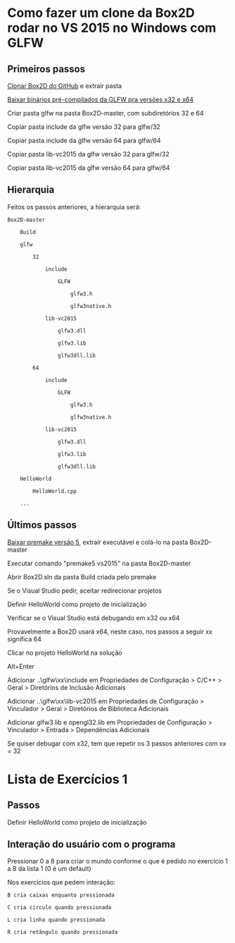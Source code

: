 # Como fazer um clone da Box2D rodar no VS 2015 no Windows com GLFW

## Primeiros passos

[Clonar Box2D do GitHub](https://github.com/erincatto/Box2D) e extrair pasta

[Baixar binários pré-compilados da GLFW pra versões x32 e x64](https://www.glfw.org/download.html)

Criar pasta glfw na pasta Box2D-master, com subdiretórios 32 e 64

Copiar pasta include da glfw versão 32 para glfw/32

Copiar pasta include da glfw versão 64 para glfw/64

Copiar pasta lib-vc2015 da glfw versão 32 para glfw/32

Copiar pasta lib-vc2015 da glfw versão 64 para glfw/64

## Hierarquia

Feitos os passos anteriores, a hierarquia será:

	Box2D-master
	
		Build
		
		glfw
		
			32
			
				include
				
					GLFW
					
						glfw3.h
						
						glfw3native.h
						
				lib-vc2015
				
					glfw3.dll
					
					glfw3.lib
					
					glfw3dll.lib
					
			64
			
				include
				
					GLFW
					
						glfw3.h
						
						glfw3native.h
						
				lib-vc2015
				
					glfw3.dll
					
					glfw3.lib
					
					glfw3dll.lib
					
		HelloWorld
		
			HelloWorld.cpp
			
		...

## Últimos passos

[Baixar premake versão 5](https://premake.github.io/download.html), extrair executável e colá-lo na pasta Box2D-master

Executar comando "premake5 vs2015" na pasta Box2D-master

Abrir Box2D.sln da pasta Build criada pelo premake

Se o Visual Studio pedir, aceitar redirecionar projetos

Definir HelloWorld como projeto de inicialização

Verificar se o Visual Studio está debugando em x32 ou x64

Provavelmente a Box2D usará x64, neste caso, nos passos a seguir xx significa 64

Clicar no projeto HelloWorld na solução

Alt+Enter

Adicionar ..\glfw\xx\include em Propriedades de Configuração > C/C++ > Geral > Diretórios de Inclusão Adicionais

Adicionar ..\glfw\xx\lib-vc2015 em Propriedades de Configuração > Vinculador > Geral > Diretórios de Biblioteca Adicionais

Adicionar glfw3.lib e opengl32.lib em Propriedades de Configuração > Vinculador > Entrada > Dependências Adicionais

Se quiser debugar com x32, tem que repetir os 3 passos anteriores com xx = 32

# Lista de Exercícios 1

## Passos

Definir HelloWorld como projeto de inicialização

## Interação do usuário com o programa

Pressionar 0 a 8 para criar o mundo conforme o que é pedido no exercício 1 a 8 da lista 1 (0 é um default)

Nos exercícios que pedem interação:

	B cria caixas enquanto pressionada
	
	C cria círculo quando pressionada
	
	L cria linha quando pressionada
	
	R cria retângulo quando pressionada
